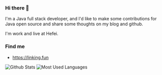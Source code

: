 <!--
**linking123/linking123** is a ✨ _special_ ✨ repository because its `README.md` (this file) appears on your GitHub profile.

Here are some ideas to get you started:

- 🔭 I’m currently working on ...
- 🌱 I’m currently learning ...
- 👯 I’m looking to collaborate on ...
- 🤔 I’m looking for help with ...
- 💬 Ask me about ...
- 📫 How to reach me: ...
- 😄 Pronouns: ...
- ⚡ Fun fact: ...
-->


### Hi there 👋

I'm a Java full stack developer, and I'd like to make some contributions for Java open source and share some thoughts on my blog and github.

I'm work and live at Hefei.


### Find me

- <https://linking.fun>

![Github Stats](https://github-readme-stats.vercel.app/api?username=linking123&show_icons=true&theme=dark&count_private=true)
![Most Used Languages](https://github-readme-stats.vercel.app/api/top-langs/?username=linking123&theme=dark&layout=compact)
